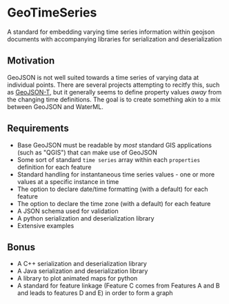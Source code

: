 # GeoTimeSeries
A standard for embedding varying time series information within geojson documents with accompanying libraries for serialization and deserialization

## Motivation
GeoJSON is not well suited towards a time series of varying data at individual points. There are several projects attempting to recitfy this, such as [GeoJSON-T](https://github.com/kgeographer/geojson-t), but it generally seems to define property values *away* from the changing time definitions. The goal is to create something akin to a mix between GeoJSON and WaterML.

## Requirements
* Base GeoJSON must be readable by *most* standard GIS applications (such as "QGIS") that can make use of GeoJSON
* Some sort of standard `time series` array within each `properties` definition for each feature
* Standard handling for instantaneous time series values - one or more values at a specific instance in time
* The option to declare date/time formatting (with a default) for each feature
* The option to declare the time zone (with a default) for each feature
* A JSON schema used for validation
* A python serialization and deserialization library
* Extensive examples

## Bonus
* A C++ serialization and deserialization library
* A Java serialization and deserialization library
* A library to plot animated maps for python
* A standard for feature linkage (Feature C comes from Features A and B and leads to features D and E) in order to form a graph
